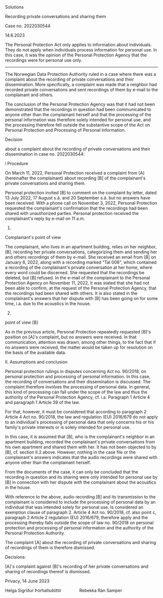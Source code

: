Solutions

Recording private conversations and sharing them

Case no. 2022030544

14.6.2023

The Personal Protection Act only applies to information about individuals. They do not apply when individuals process information for personal use. In this case, it was the opinion of the Personal Protection Agency that the recordings were for personal use only.

----

The Norwegian Data Protection Authority ruled in a case where there was a complaint about the recording of private conversations and their dissemination. More specifically, a complaint was made that a neighbor had recorded private conversations and sent recordings of them by e-mail to the complainant and others.

The conclusion of the Personal Protection Agency was that it had not been demonstrated that the recordings in question had been communicated to anyone other than the complainant herself and that the processing of the personal information was therefore solely intended for personal use, and the processing therefore fell outside the substantive scope of the Act on Personal Protection and Processing of Personal Information.

Decision

about a complaint about the recording of private conversations and their dissemination in case no. 2022030544:

i
Procedure

On March 11, 2022, Personal Protection received a complaint from \[A\] (hereinafter the complainant) about recording \[B\] of the complainant's private conversations and sharing them.

Personal protection invited \[B\] to comment on the complaint by letter, dated 13 July 2022, 17 August s.á. and 20 September s.á. but no answers have been received. With a phone call on November 3, 2022, Personal Protection requested the complainant's confirmation that the recordings had been shared with unauthorized parties. Personal protection received the complainant's reply by e-mail on 11 a.m.

1.
Complainant's point of view

The complainant, who lives in an apartment building, relies on her neighbor, \[B\], recording her private conversations, categorizing them and sending her and others recordings of them by e-mail. She received an email from \[B\] on January 6, 2022, along with a recording marked "Tal 006", which contained a recording of the complainant's private conversation at her home, where every word could be discerned. She requested that the recordings be deleted, but \[B\] refused. In the e-mail of the complainant to the Personal Protection Agency on November 11, 2022, it was stated that she had not been able to confirm, at the request of the Personal Protection Agency, that the recordings had been shared with others. It is also stated in the complainant's answers that her dispute with \[B\] has been going on for some time, i.a. due to the acoustics in the house.

2.
point of view \[B\]

As in the previous article, Personal Protection repeatedly requested \[B\]'s position on \[A\]'s complaint, but no answers were received. In that communication, attention was drawn, among other things, to the fact that if no answers were received, the matter would be taken up for resolution on the basis of the available data.

II.
Assumptions and conclusion

Personal protection rulings in disputes concerning Act no. 90/2018, on personal protection and processing of personal information. In this case, the recording of conversations and their dissemination is discussed. The complaint therefore involves the processing of personal data. In general, this kind of processing can fall under the scope of the law and thus the authority of the Personal Protection Agency, cf. i.a. Paragraph 1 Article 4 and paragraph 1 Article 39 of the law.

For that, however, it must be considered that according to paragraph 2 Article 4 Act no. 90/2018, the law and regulation (EU) 2016/679 do not apply to an individual's processing of personal data that only concerns his or his family's private interests or is solely intended for personal use.

In this case, it is assumed that \[B\], who is the complainant's neighbor in an apartment building, recorded the complainant's private conversations from his own apartment and shared them with her. It has not been objected to by \[B\], cf. section II.2 above. However, nothing in the case file or the complainant's answers indicates that the audio recordings were shared with anyone other than the complainant herself.

From the documents of the case, it can only be concluded that the recording in question and its sharing were only intended for personal use by \[B\] in connection with her dispute with the complainant about the acoustics in the house.

With reference to the above, audio recording \[B\] and its transmission to the complainant is considered to include the processing of personal data by an individual that was intended solely for personal use. Is considered an exemption clause of paragraph 2. Article 4 Act no. 90/2018, cf. also point c, paragraph 2 Article 2 regulation (EU) 2016/679, therefore apply and the processing thereby falls outside the scope of law no. 90/2018 on personal protection and processing of personal information and the authority of the Personal Protection Authority.

The complaint \[A\] about the recording of private conversations and sharing of recordings of them is therefore dismissed.

Decisions:

\[A\]'s complaint against \[B\]'s recording of her private conversations and sharing of recordings thereof is dismissed.

Privacy, 14 June 2023

Helga Sigríður Þórhallsdóttir               Rebekka Rán Samper

